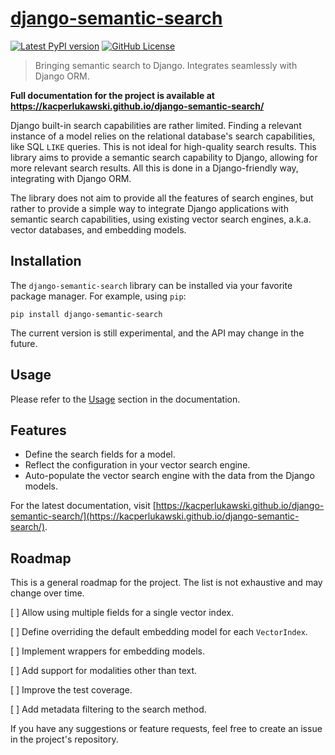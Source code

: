 # [django-semantic-search](https://kacperlukawski.github.io/django-semantic-search/)

[![Latest PyPI version](https://img.shields.io/pypi/v/django-semantic-search.svg?style=flat-square)](https://pypi.python.org/pypi/django-semantic-search/)
[![GitHub License](https://img.shields.io/github/license/kacperlukawski/django-semantic-search)](LICENSE)

> Bringing semantic search to Django. Integrates seamlessly with Django ORM.

**Full documentation for the project is available at https://kacperlukawski.github.io/django-semantic-search/**

Django built-in search capabilities are rather limited. Finding a relevant instance of a model relies on the relational
database's search capabilities, like SQL `LIKE` queries. This is not ideal for high-quality search results. This library
aims to provide a semantic search capability to Django, allowing for more relevant search results. All this is done in
a Django-friendly way, integrating with Django ORM.

The library does not aim to provide all the features of search engines, but rather to provide a simple way to integrate
Django applications with semantic search capabilities, using existing vector search engines, a.k.a. vector databases,
and embedding models.

## Installation

The `django-semantic-search` library can be installed via your favorite package manager. For example, using `pip`:

```shell
pip install django-semantic-search
```

The current version is still experimental, and the API may change in the future.

## Usage

Please refer to the [Usage](https://kacperlukawski.github.io/django-semantic-search/usage/) section in the documentation.

## Features

- Define the search fields for a model.
- Reflect the configuration in your vector search engine.
- Auto-populate the vector search engine with the data from the Django models.

For the latest documentation, visit [https://kacperlukawski.github.io/django-semantic-search/](https://kacperlukawski.github.io/django-semantic-search/).

## Roadmap

This is a general roadmap for the project. The list is not exhaustive and may change over time.

[ ] Allow using multiple fields for a single vector index.

[ ] Define overriding the default embedding model for each `VectorIndex`.

[ ] Implement wrappers for embedding models.

[ ] Add support for modalities other than text.

[ ] Improve the test coverage.

[ ] Add metadata filtering to the search method.

If you have any suggestions or feature requests, feel free to create an issue in the project's repository.
